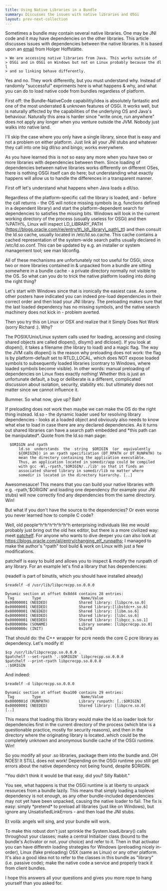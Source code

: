 ```yaml
---
title: Using Native Libraries in a Bundle
summary: Discusses the issues with native libraries and OSGi
layout: prev-next-collection
---
```


Sometimes a bundle may contain several native libraries. One may be JNI
code and it may have dependencies on the other libraries. This article
discusses issues with dependencies between the native libraries. It is
based upon an
[email](http://www.mail-archive.com/users@felix.apache.org/msg10172.html)
from Holger Hoffstätte.

`> We are accessing native libraries from Java. This works outside of`  
`> OSGi and in OSGi on Windows but not on Linux probably because the dll`  
`> and so linking behave differently.`

Yes and no. They work differently, but you must understand why. Instead
of randomly "successful" expriments here is what happens & why, and what
you can do to load native code from bundles regardless of platform.

First off: the Bundle-NativeCode capabilitiy/idea is absolutely
fantastic and one of the most underrated & unknown features of OSGi. It
works well, but is naturally affected by the capabilities of the
underlying OS and Java's behaviour. Naturally this area is harder since
"write once, run anywhere" does not apply any longer when you venture
outside the JVM. Nobody just walks into native land.

I'll skip the case where you only have a single library, since that is
easy and not a problem on either platform. Just link all your JNI stubs
and whatever they call into one big dll/so and bingo; works everywhere.

As you have learned this is not so easy any more when you have two or
more libraries with dependencies between them. Since loading of
dependencies between native libraries works differently on different
OSes, there is nothing OSGi itself can do here; but understanding what
exactly happens will allow us to handle the differences in a transparent
manner.

First off let's understand what happens when Java loads a dll/so.

Regardless of the platform-specific call the library is loaded, and -
before the call returns - the OS will notice missing symbols (e.g.
functions defined in a dependent library) and start the
platform-dependent search for dependencies to satisfies the missing
bits. Windows will look in the current working directory of the process
(usually useless for OSGi) and then %PATH%, Linux will inspect
LD\_LIBRARY\_PATH
(https://blogs.oracle.com/rie/entry/tt\_ld\_library\_path\_tt) and then
consult the ld.so cache, usually located in /etc/ld.so.cache. This cache
contains a cached representation of the system-wide search paths usually
declared in /etc/ld.so.conf. This can be updated by e.g. an installer or
system management tool; see man ldconfig.

All of these mechanisms are unfortunately not too useful for OSGi, since
two or more libraries contained in & unpacked from a bundle are sitting
somewhere in a bundle cache - a private directory normally not visible
to the OS. So what can you do to trick the native platform loading into
doing the right thing?

Let's start with Windows since that is ironically the easiest case. As
some other posters have indicated you can indeed pre-load dependencies
in their correct order and then load your JNI library. The preloading
makes sure that the last loaded dependency has no missing symbols, and
the native search machinery does not kick in - problem averted.

Then you try this on Linux or OSX and realize that it Simply Does Not
Work (sorry Richard :). Why?

The POSIX/Unix/Linux system calls used for loading, accessing and
closing shared objects are called dlopen(), dlsym() and dlclose(). If
you look at dlopen(), it takes a filename (the library to load) and a
magic flag. The way the JVM calls dlopen() is the reason why preloading
does not work: the flag is by platform-default set to RTLD\_LOCAL, which
does NOT expose loaded symbols to subsequently loaded libraries
(contrary to Windows, where loaded symbols become visible). In other
words: manual preloading of dependencies on Linux fixes exactly nothing!
Whether this is just an unfortunate default, a bug or deliberate is a
different, complicated discussion about isolation, security, stability
etc. but ultimately does not matter since we cannot influence it.

Bummer. So what now, give up? Bah!

If preloading does not work then maybe we can make the OS do the right
thing instead. ld.so - the dynamic loader used for resolving library
dependencies - looks at a loaded object and obviously also needs to know
what else to load in case there are any declared dependencies. As it
turns out shared libraries can have a search path embedded and \*this
path can be manipulated\*. Quote from the ld.so man page:

`  $ORIGIN and rpath`  
`      ld.so  understands  the  string  $ORIGIN  (or  equivalently`  
`      ${ORIGIN}) in an rpath specification (DT_RPATH or DT_RUNPATH) to`  
`      mean the directory containing the application executable.`  
`      Thus, an application located in somedir/app could be compiled`  
`      with gcc -Wl,-rpath,'$ORIGIN/../lib' so that it finds an`  
`      associated shared library in somedir/lib no matter where`  
`      somedir is located in the directory hierarchy. [..]`

Awesomesauce! This means that you can build your native libraries with
e.g. -rpath,'\$ORIGIN' and loading one dependency (for example your JNI
stubs) will now correctly find any dependencies from the same directory.
Win!

But what if you don't have the source to the dependencies? Or even worse
you never learned how to compile C code?

Well, old people\^h\^h\^h\^h\^h\^h\^h enterprising individuals like me
would probably just bring out the old hex editor, but there is a more
civilized way: meet [patchelf](http://nixos.org/patchelf.html). For
anyone who wants to dive deeper you can also look at
<https://blogs.oracle.com/ali/entry/changing_elf_runpaths>; I managed to
make the author's "rpath" tool build & work on Linux with just a few
modifications.

patchelf is easy to build and allows you to inspect & modify the runpath
of any library. For an example let's find a library that has
dependencies:

(readelf is part of binutils, which you should have installed already)

`$readelf -d /usr/lib/libpcrecpp.so.0.0.0`  
  
`Dynamic section at offset 0x8dd4 contains 28 entries:`  
` Tag        Type                  Name/Value`  
`0x00000001 (NEEDED)              Shared library: [libpcre.so.0]`  
`0x00000001 (NEEDED)              Shared library:[libstdc++.so.6]`  
`0x00000001 (NEEDED)              Shared library: [libm.so.6]`  
`0x00000001 (NEEDED)              Shared library: [libc.so.6]`  
`0x00000001 (NEEDED)              Shared library: [libgcc_s.so.1]`  
`0x0000000e (SONAME)              Library soname: [libpcrecpp.so.0]`  
`0x0000000c (INIT)                0x2af8`

That should do: the C++ wrapper for pcre needs the core C pcre library
as dependency. Let's modify it!

`$cp /usr/lib/libpcrecpp.so.0.0.0 .`  
`$patchelf --set-rpath '.:$ORIGIN' libpcrecpp.so.0.0.0`  
`$patchelf --print-rpath libpcrecpp.so.0.0.0`  
`.:$ORIGIN`

And indeed:

`$readelf -d libpcrecpp.so.0.0.0`  
  
`Dynamic section at offset 0xa100 contains 29 entries:`  
` Tag        Type                  Name/Value`  
`0x0000001d (RUNPATH)             Library runpath: [.:$ORIGIN]`  
`0x00000001 (NEEDED)              Shared library: [libpcre.so.0]`  
`[..]`

This means that loading this library would make the ld.so loader look
for dependencies first in the current directory of the process (which
btw is a questionable practice, mostly for security reasons), and then
in the directory where the originating library is located..which could
be the completely unknown and anonymous bundle cache of the OSGi
runtime. Win!

So you modify all your .so libraries, package them into the bundle
and..OH NOES! It STILL does not work! Depending on the OSGi runtime you
still get errors about the native dependency not being found, despite
\$ORIGIN.

"You didn't think it would be that easy, did you? Silly Rabbit."

You see, what happens is that the OSGi runtime is at liberty to unpack
resources from a bundle lazily. This means that simply loading a
toplevel dependency is not enough, as any other bundle-included
dependencies may not yet have been unpacked, causing the native loader
to fail. The fix is easy: simply \*pretend\* to preload all libraries
(just like on Windows), but ignore any UnsatisfiedLinkErrors - and then
load the JNI stubs.

Et voilà: angels will sing, and your bundle will work.

To make this robust don't just sprinkle the System.loadLibrary() calls
throughout your classes; make a central Initializer class (bound to the
bundle's Activator or not..your choice) and refer to it. Then in that
activator you can have differetn loading strategies for Windows
(preloading nicely in-order), Linux (fake preloading) OSX (same as
Linux) or any other platform. It's also a good idea not to refer to the
classes in this bundle as "library" (i.e. passive code); make the native
code a service and properly track it from client bundles.

I hope this answers all your questions and gives you more rope to hang
yourself than you asked for.

